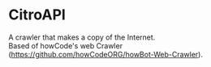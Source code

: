 # CitroAPI
A crawler that makes a copy of the Internet. <br />
Based of howCode's web Crawler (https://github.com/howCodeORG/howBot-Web-Crawler).
